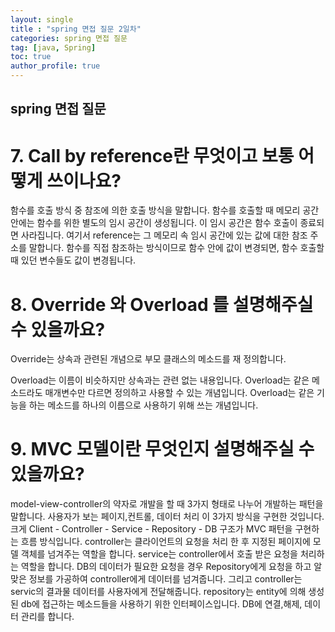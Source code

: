 ```yaml
---
layout: single
title : "spring 면접 질문 2일차"
categories: spring 면접 질문
tag: [java, Spring]
toc: true
author_profile: true
---
```


## spring 면접 질문

# 7.  Call by reference란 무엇이고 보통 어떻게 쓰이나요?

함수를 호출 방식 중 참조에 의한 호출 방식을 말합니다.
함수를 호출할 때 메모리 공간 안에는 함수를 위한 별도의 임시 공간이 생성됩니다.
이 임시 공간은 함수 호출이 종료되면 사라집니다.
여기서 reference는 그 메모리 속 임시 공간에 있는 값에 대한 참조 주소를 말합니다.
함수를 직접 참조하는 방식이므로 함수 안에 값이 변경되면, 함수 호출할 때 있던 변수들도 값이 변경됩니다.


# 8. Override 와 Overload 를 설명해주실 수 있을까요?

Override는 상속과 관련된 개념으로 부모 클래스의 메소드를 재 정의합니다.

Overload는 이름이 비슷하지만 상속과는 관련 없는 내용입니다.
Overload는 같은 메소드라도 매개변수만 다르면 정의하고 사용할 수 있는 개념입니다.
Overload는 같은 기능을 하는 메소드를 하나의 이름으로 사용하기 위해 쓰는 개념입니다.


# 9. MVC 모델이란 무엇인지 설명해주실 수 있을까요?

model-view-controller의 약자로 개발을 할 때 3가지 형태로 나누어 개발하는 패턴을 말합니다.
사용자가 보는 페이지,컨트롤, 데이터 처리 이 3가지 방식을 구현한 것입니다.
크게 Client - Controller - Service - Repository - DB 구조가 MVC 패턴을 구현하는 흐름 방식입니다.
controller는 클라이언트의 요청을 처리 한 후 지정된 페이지에 모델 객체를 넘겨주는 역할을 합니다.
service는 controller에서 호출 받은 요청을 처리하는 역할을 합니다.
DB의 데이터가 필요한 요청을 경우 Repository에게 요청을 하고  알맞은 정보를 가공하여 controller에게 데이터를 넘겨줍니다.
그리고 controller는 servic의 결과물 데이터를 사용자에게 전달해줍니다.
repository는 entity에 의해 생성된 db에 접근하는 메소드들을 사용하기 위한 인터페이스입니다.
DB에 연결,해제, 데이터 관리를 합니다.